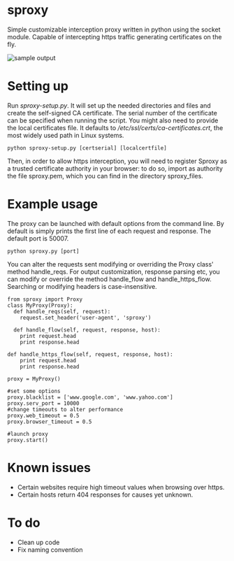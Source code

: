 sproxy
======

Simple customizable interception proxy written in python using the socket module.
Capable of intercepting https traffic generating certificates on the fly.

![sample output](http://i58.tinypic.com/whfx8g.jpg "Sample output")

Setting up
==========
Run *sproxy-setup.py*. It will set up the needed directories and files and create the self-signed CA certificate. The serial number of the certificate can be specified when running the script. You might also need to provide the local certificates file. It defaults to */etc/ssl/certs/ca-certificates.crt*, the most widely used path in Linux systems. 

    python sproxy-setup.py [certserial] [localcertfile]
    
Then, in order to allow https interception, you will need to register Sproxy as a trusted certificate authority in your browser: to do so, import as authority the file sproxy.pem, which you can find in the directory sproxy_files.

Example usage
=============
The proxy can be launched with default options from the command line. By default is simply prints the first line of each request and response. The default port is 50007. 
    
    python sproxy.py [port]
    

You can alter the requests sent modifying or overriding the Proxy class' method handle_reqs.
For output customization, response parsing etc, you can modify or override the method handle_flow and handle_https_flow.
Searching or modifying headers is case-insensitive.

    from sproxy import Proxy
    class MyProxy(Proxy):
      def handle_reqs(self, request):
        request.set_header('user-agent', 'sproxy')
        
      def handle_flow(self, request, response, host):
        print request.head
        print response.head
        
    def handle_https_flow(self, request, response, host):
        print request.head
        print response.head
    
    proxy = MyProxy()
    
    #set some options
    proxy.blacklist = ['www.google.com', 'www.yahoo.com'] 
    proxy.serv_port = 10000
    #change timeouts to alter performance
    proxy.web_timeout = 0.5
    proxy.browser_timeout = 0.5 
    
    #launch proxy
    proxy.start()

Known issues
===========
* Certain websites require high timeout values when browsing over https.
* Certain hosts return 404 responses for causes yet unknown.

To do
=====
* Clean up code
* Fix naming convention
